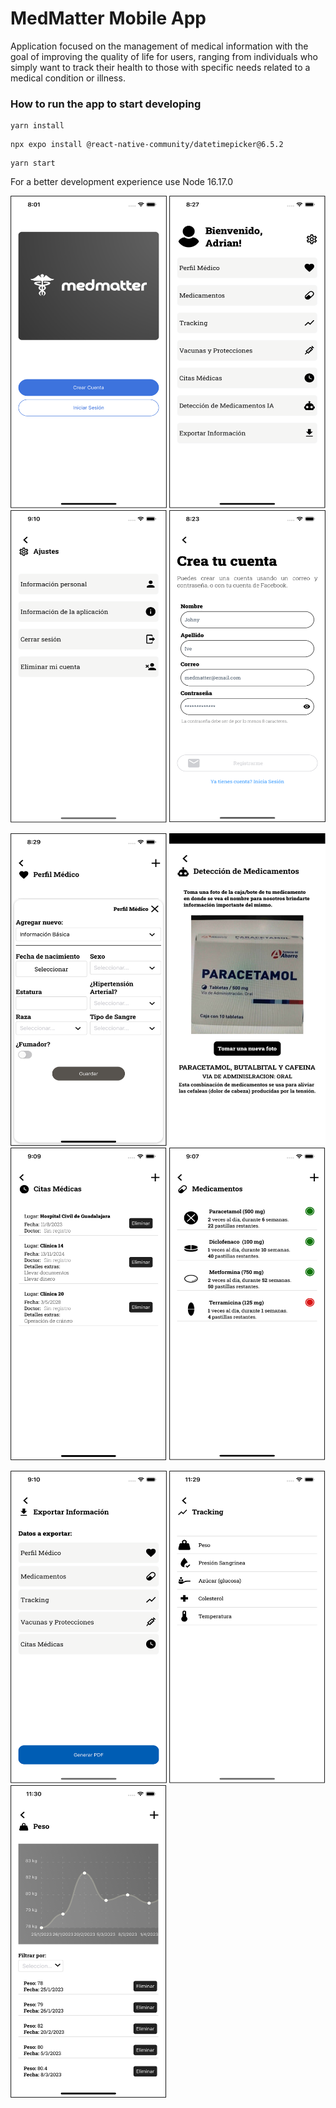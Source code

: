 # MedMatter Mobile App

Application focused on the management of medical information with the goal of improving the quality of life for users, ranging from individuals who simply want to track their health to those with specific needs related to a medical condition or illness.

### How to run the app to start developing
```
yarn install
```
```
npx expo install @react-native-community/datetimepicker@6.5.2
```
```
yarn start
```
For a better development experience use Node 16.17.0
<p float="left">
  <img src="/ss/login.png" width="250" height='500' />
  <img src="/ss/mainmenu.png" width="250" height='500' />
  <img src="/ss/settingsview.png" width="250" height='500' />
  <img src="/ss/newAccount.png" width="250" height='500' />
</p>
<p float="left">
  <img src="/ss/addmedicprofile.png" width="250" height='500' />
  <img src="/ss/aiview.png" width="250" height='500' />
  <img src="/ss/appointmentsview.png" width="250" height='500' />
  <img src="/ss/drugsview.png" width="250" height='500' />
</p>
<p float="left">
  <img src="/ss/exportview.png" width="250" height='500' />
  <img src="/ss/trackingview.png" width="250" height='500' />
  <img src="/ss/trakinggraph.png" width="250" height='500' />
</p>

